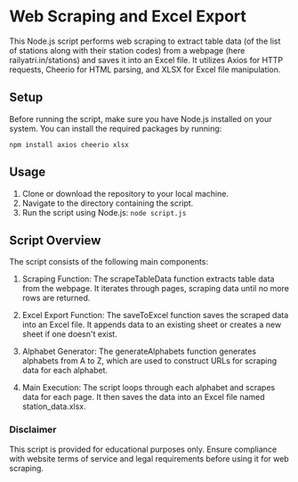 
# Web Scraping and Excel Export

This Node.js script performs web scraping to extract table data (of the list of stations along with their station codes) from a webpage (here railyatri.in/stations) and saves it into an Excel file. It utilizes Axios for HTTP requests, Cheerio for HTML parsing, and XLSX for Excel file manipulation.

## Setup
Before running the script, make sure you have Node.js installed on your system. You can install the required packages by running:

``` npm install axios cheerio xlsx ```

## Usage
1. Clone or download the repository to your local machine.
2. Navigate to the directory containing the script.
3. Run the script using Node.js:
    ``` node script.js ```
   
## Script Overview

The script consists of the following main components:

1. Scraping Function: The scrapeTableData function extracts table data from the webpage. It iterates through pages, scraping data until no more rows are returned.

2. Excel Export Function: The saveToExcel function saves the scraped data into an Excel file. It appends data to an existing sheet or creates a new sheet if one doesn't exist.

3. Alphabet Generator: The generateAlphabets function generates alphabets from A to Z, which are used to construct URLs for scraping data for each alphabet.

4. Main Execution: The script loops through each alphabet and scrapes data for each page. It then saves the data into an Excel file named station_data.xlsx.

### Disclaimer
This script is provided for educational purposes only. Ensure compliance with website terms of service and legal requirements before using it for web scraping.
